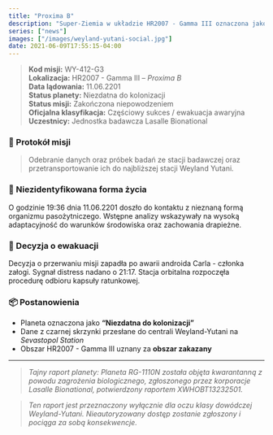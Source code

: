 ```yaml
---
title: "Proxima B"
description: "Super-Ziemia w układzie HR2007 - Gamma III oznaczona jako “Niezdatna do kolonizacji”"
series: ["news"]
images: ["/images/weyland-yutani-social.jpg"]
date: 2021-06-09T17:55:15-04:00
---
```


> **Kod misji:** WY-412-G3  
> **Lokalizacja:** HR2007 - Gamma III – *Proxima B*  
> **Data lądowania:** 11.06.2201  
> **Status planety:** Niezdatna do kolonizacji  
> **Status misji:** Zakończona niepowodzeniem  
> **Oficjalna klasyfikacja:** Częściowy sukces / ewakuacja awaryjna  
> **Uczestnicy:** Jednostka badawcza Lasalle Bionational  


### 📄 Protokół misji

> Odebranie danych oraz próbek badań ze stacji badawczej oraz przetransportowanie ich do najbliższej stacji Weyland Yutani.


### 🧬 Niezidentyfikowana forma życia

O godzinie 19:36 dnia 11.06.2201 doszło do kontaktu z nieznaną formą organizmu pasożytniczego. Wstępne analizy wskazywały na wysoką adaptacyjność do warunków środowiska oraz zachowania drapieżne.


### 🛑 Decyzja o ewakuacji

Decyzja o przerwaniu misji zapadła po awarii androida Carla - członka załogi. Sygnał distress nadano o 21:17. Stacja orbitalna rozpoczęła procedurę odbioru kapsuły ratunkowej.


### 📦 Postanowienia

- Planeta oznaczona jako **“Niezdatna do kolonizacji”**
- Dane z czarnej skrzynki przesłane do centrali Weyland-Yutani na *Sevastopol Station*
- Obszar HR2007 - Gamma III uznany za **obszar zakazany**

---

> *Tajny raport planety:*
> *Planeta RG-1110N została objęta kwarantanną z powodu zagrożenia biologicznego, zgłoszonego przez korporacje Lasalle Bionational, potwierdzony raportem XWHOBT13232501.*

> *Ten raport jest przeznaczony wyłącznie dla oczu klasy dowódczej Weyland-Yutani. Nieautoryzowany dostęp zostanie zgłoszony i pociąga za sobą konsekwencje.*
